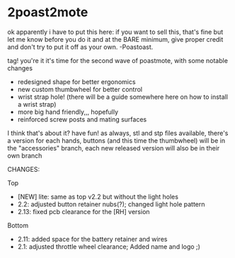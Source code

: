 # 2poast2mote

ok apparently i have to put this here:
if you want to sell this, that's fine but let me know before you do it
and at the BARE minimum, give proper credit and don't try to put it off as your own. 
-Poastoast.

tag! you're it
it's time for the second wave of poastmote, with some notable changes
  - redesigned shape for better ergonomics
  - new custom thumbwheel for better control
  - wrist strap hole! (there will be a guide somewhere here on how to install a wrist strap)
  - more big hand friendly,,, hopefully
  - reinforced screw posts and mating surfaces

I think that's about it? have fun! as always, stl and stp files available, there's a version for each hands, buttons (and this time the thumbwheel) will be in the "accessories" branch, each new released version will also be in their own branch

CHANGES:

Top
  - [NEW] lite: same as top v2.2 but without the light holes
  - 2.2: adjusted button retainer nubs(?); changed light hole pattern
  - 2.13: fixed pcb clearance for the [RH] version


Bottom
  - 2.11: added space for the battery retainer and wires
  - 2.1: adjusted throttle wheel clearance; Added name and logo ;)
